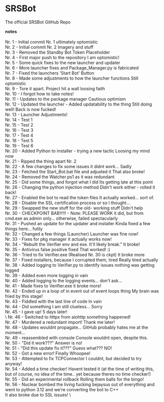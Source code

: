 # SRSBot
 The official SRSBot GitHub Repo
 
**notes** \
\
Nr. 1 -  Initial commit Nr. 1                                       ultimately optomistic\
Nr. 2 -  Initial commit Nr. 2                                       Imagery and stuff\
Nr. 3 -  Removed the Standby Bot Token Placeholder\
Nr. 4 -  First major push to the repository                         I am optomistic! \
Nr. 5 -  Some quick fixes to the new launcher and updater\
Nr. 6 -  More launcher fixes and Package_Manager.py is fabricated\
Nr. 7 -  Fixed the launchers 'Start Bot' Button\
Nr. 8 -  Made some adjustments to how the launcher functions        Still optomistic\
Nr. 9 -  Tore it apart. Project hit a wall                          loosing faith\
Nr. 10 - I forgot how to take notes!\
Nr. 11 - Updates to the package manager                             Cautious optimism\
Nr. 12 - Updated the launcher - Added updatability to the thing     Still doing well! Back is now fucked! \
Nr. 13 - Launcher Adjustments!\
Nr. 14 - Test 1\
Nr. 15 - Test 2\
Nr. 16 - Test 3\
Nr. 17 - Test 4\
Nr. 18 - Test 5\
Nr. 19 - Test 6\
Nr. 20 - Added Python to installer - trying a new tactic            Loosing my mind now\
Nr. 21 - Ripped the thing apart Nr. 2\
Nr. 22 - A few changes to fix some issues                           it didnt work... Sadly\
Nr. 23 - Fetched the Start_Bot.bat file and adjusted it             That also broke! \
Nr. 24 - Removed the Watcher.ps1 as it was redundant\
Nr. 25 - Did some things, and forgot what I did                     Its getting late at this point\
Nr. 26 - Changing the python injection method                       Didn't work either - rolled it back! \
Nr. 27 - Enabled the bot to read the token files                    It actually worked... sort of. \
Nr. 28 - Disable the SSL certification process                      or so I thought... \
Nr. 29 - Swapped the new stuff for the old- working stuff           Didn't help\
Nr. 30 - CHECKPOINT BABY!!! - Note: PLEASE WORK                     it did, but from cmd.exe as admin only... otherwise, failed spectacularly\
Nr. 31 - Pushed an update for the updater and installer             Kinda fixed a few things here... futily\
Nr. 32 - Changed a few things (Launcher)                            Launcher was fine now!\
Nr. 33 - Fixes for pkg manager                                      it actually works now! \
Nr. 34 - "Rebuilt the Verifier env and exe. It'll likely break."    It broke!\
Nr. 35 - Antivirus false positive fixed                             That worked! :) \
Nr. 36 - Tried to fix Verifier.exe (Realised Nr. 30 is ckpt)        It broke more\
Nr. 37 - Fixed installers, because I corrupted them, tired          Really tired actually\
Nr. 38 - Added logging to Verifier.py to identify issues            nothing was getting logged\
Nr. 39 - Added even more logging                                    in vain\
Nr. 40 - Added logging to the logging events...                     don't ask... \
Nr. 41 - Made fixes to Verifier.exe                                 it broke more! \
Nr. 42 - Ended up in a loop of in event out of event loops thing    My brain was fried by this stage! \
Nr. 43 - Fiddled with the last line of code                         In vain\
Nr. 44 - Did something                                              I am still clueless... Sorry\
Nr. 45 - I gave up!                                                 5 days later! \
\\
Nr. 46 - Switched to httpx from aiohttp                             something happened! \
Nr. 47 - Murdered a redundant import!                               Thank me later! \
Nr. 48 - Updates wouldnt propagate...                               GitHub probably hates me at the moment... \
Nr. 49 - reassembled with console                                   Console wouldnt open, despite this. \
Nr. 50 - "Did it work???"                                           Answer is no! \
Nr. 51 - "Did this update fix it???"                                Guess what??? NO!\
Nr. 52 - Got a new error! Finally                                   Whoopee! \
Nr. 53 - Attempted to fix TCPConnector                              I couldnt, but decided to try anyway! \
Nr. 54 - Added a time checker!                                      Havent tested it (at the time of writing this, but of course, no idea of the time.. yet because theres no time checker!)\
Nr. 55 - Did an experimental rollback                               Rolling them balls for the bingo!\
Nr. 56 - Nuclear bombed the living fucking bejaysus out of everything and went to python 3.12 and we're converting the bot to C++\
                                                                    It also broke due to SSL issues! \
